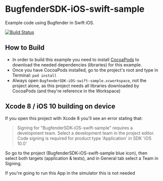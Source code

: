# BugfenderSDK-iOS-swift-sample
Example code using Bugfender in Swift iOS.

[![Build Status](https://travis-ci.org/bugfender/BugfenderSDK-iOS-swift-sample.svg)](https://travis-ci.org/bugfender/BugfenderSDK-iOS-swift-sample)

## How to Build

- In order to build this example you need to install [CocoaPods](https://cocoapods.org) to download the needed dependencies (libraries) for this example.
- Once you have CocoaPods installed, go to the project's root and type in Terminal:
`pod install`
- Always open `BugfenderSDK-iOS-swift-sample.xcworkspace`, not the project alone, as this project needs all libraries downloaded by CocoaPods (and they're reference in the Workspace)

## Xcode 8 / iOS 10 building on device

If you open this project with Xcode 8 you'll see an error stating that:
> Signing for "BugfenderSDK-iOS-swift-sample" requires a development team. Select a development team in the project editor.
Code signing is required for product type 'Application' in SDK 'iOS 10.0'

So go to the project (BugfenderSDK-iOS-swift-sample blue icon), then select both targets (application & tests), and in General tab select a Team in Signing.

If you're going to run this App in the simulator this is not needed